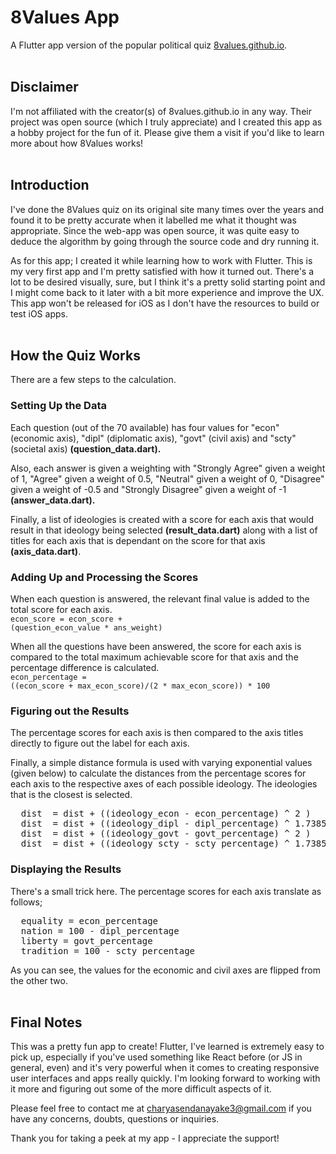 # 8Values App

A Flutter app version of the popular political quiz <a href="http://8values.github.io" target="_blank">8values.github.io</a>.
<br/><br/>

## Disclaimer
I'm not affiliated with the creator(s) of 8values.github.io in any way. Their project was open source (which I truly appreciate) and I created this app as a hobby project for the fun of it. Please give them a visit if you'd like to learn more about how 8Values works!
<br/><br/>

## Introduction

I've done the 8Values quiz on its original site many times over the years and found it to be pretty accurate when it labelled me what it thought was appropriate. Since the web-app was open source, it was quite easy to deduce the algorithm by going through the source code and dry running it. 

As for this app; I created it while learning how to work with Flutter. This is my very first app and I'm pretty satisfied with how it turned out. There's a lot to be desired visually, sure, but I think it's a pretty solid starting point and I might come back to it later with a bit more experience and improve the UX. This app won't be released for iOS as I don't have the resources to build or test iOS apps.
<br/><br/>

## How the Quiz Works
There are a few steps to the calculation.

### Setting Up the Data
Each question (out of the 70 available) has four values for "econ" (economic axis), "dipl" (diplomatic axis), "govt" (civil axis) and "scty" (societal axis) <strong>(question_data.dart).</strong>

Also, each answer is given a weighting with "Strongly Agree" given a weight of 1, "Agree" given a weight of 0.5, "Neutral" given a weight of 0, "Disagree" given a weight of -0.5 and "Strongly Disagree" given a weight of -1 <strong>(answer_data.dart).</strong>

Finally, a list of ideologies is created with a score for each axis that would result in that ideology being selected <strong>(result_data.dart)</strong> along with a list of titles for each axis that is dependant on the score for that axis <strong>(axis_data.dart)</strong>.

### Adding Up and Processing the Scores
When each question is answered, the relevant final value is added to the total score for each axis. <br/>
<code>econ_score = econ_score + (question_econ_value * ans_weight)</code>

When all the questions have been answered, the score for each axis is compared to the total maximum achievable score for that axis and the percentage difference is calculated. <br/>
<code>econ_percentage = ((econ_score + max_econ_score)/(2 * max_econ_score)) * 100</code>

### Figuring out the Results
The percentage scores for each axis is then compared to the axis titles directly to figure out the label for each axis. 

Finally, a simple distance formula is used with varying exponential values (given below) to calculate the distances from the percentage scores for each axis to the respective axes of each possible ideology. The ideologies that is the closest is selected. 

<pre>
  dist  = dist + ((ideology_econ - econ_percentage) ^ 2 )
  dist  = dist + ((ideology_dipl - dipl_percentage) ^ 1.73856063 )
  dist  = dist + ((ideology_govt - govt_percentage) ^ 2 )
  dist  = dist + ((ideology_scty - scty_percentage) ^ 1.73856063 )
</pre>

### Displaying the Results
There's a small trick here. The percentage scores for each axis translate as follows;
<pre>
  equality = econ_percentage
  nation = 100 - dipl_percentage
  liberty = govt_percentage
  tradition = 100 - scty_percentage
</pre>
As you can see, the values for the economic and civil axes are flipped from the other two.
<br/><br/>

## Final Notes
This was a pretty fun app to create! Flutter, I've learned is extremely easy to pick up, especially if you've used something like React before (or JS in general, even) and it's very powerful when it comes to creating responsive user interfaces and apps really quickly. I'm looking forward to working with it more and figuring out some of the more difficult aspects of it. 

Please feel free to contact me at charyasendanayake3@gmail.com if you have any concerns, doubts, questions or inquiries. 

Thank you for taking a peek at my app - I appreciate the support! 
<br/><br/>
